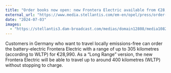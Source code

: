 ```yaml
---
title: "Order books now open: new Frontera Electric available from €28,990, new Frontera Hybrid from €23,900"
external_url: "https://www.media.stellantis.com/em-en/opel/press/order-books-now-open-new-frontera-electric-available-from-28-990-new-frontera-hybrid-from-23-900"
date: "2024-07-03"
images:
  - "https://stellantis3.dam-broadcast.com/medias/domain12808/media108291/2487500-vmxjjx684e-xlarge.jpg"
---
```


Customers in Germany who want to travel locally emissions-free can order the battery-electric Frontera Electric with a range of up to 305 kilometres (according to WLTP) for €28,990. As a “Long Range” version, the new Frontera Electric will be able to travel up to around 400 kilometres (WLTP) without stopping to charge.